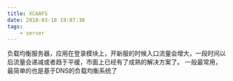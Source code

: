 ```yaml
---
title: XCAAFS
date: 2018-03-18 19:07:38
tags:
	- server
---
```

负载均衡服务器，应用在登录模块上，开新服的时候入口流量会增大，一段时间以后流量会递减或者趋于平缓，市面上已经有了成熟的解决方案了。
一般最常用，最简单的也是基于DNS的负载均衡系统了